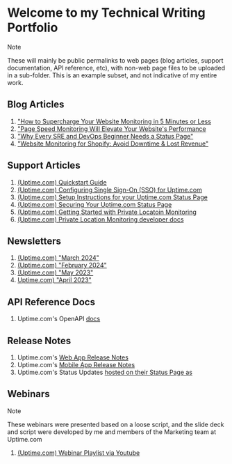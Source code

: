 # Welcome to my Technical Writing Portfolio
> [!Note]
> These will mainly be public permalinks to web pages (blog articles, support documentation, API reference, etc), with non-web page files to be uploaded in a sub-folder. This is an example subset, and not indicative of my entire work. 

## Blog Articles

1. ["How to Supercharge Your Website Monitoring in 5 Minutes or Less](https://uptime.com/blog/how-to-supercharge-your-website-monitoring-in-5-minutes-or-less)
2. ["Page Speed Monitoring Will Elevate Your Website's Performance](https://uptime.com/blog/page-speed-monitoring-will-elevate-your-websites-performance)
3. ["Why Every SRE and DevOps Beginner Needs a Status Page"](https://uptime.com/blog/why-every-sre-and-devops-beginner-needs-a-status-page)
4. ["Website Monitoring for Shopify: Avoid Downtime & Lost Revenue"](https://uptime.com/blog/shopify-website-monitoring)

## Support Articles

1. [(Uptime.com) Quickstart Guide](https://uptime.com/quickstart-guide)
2. [(Uptime.com) Configuring Single Sign-On (SSO) for Uptime.com](https://support.uptime.com/hc/en-us/articles/360001434205-Configuring-Single-Sign-On-SSO-for-Uptime-com)
3. [(Uptime.com) Setup Instructions for your Uptime.com Status Page](https://support.uptime.com/hc/en-us/articles/360016256820-Setup-Instructions-for-your-Uptime-com-Status-Page)
4. [(Uptime.com) Securing Your Uptime.com Status Page](https://support.uptime.com/hc/en-us/articles/6801239386652-Securing-Your-Uptime-com-Status-Page)
5. [(Uptime.com) Getting Started with Private Locatoin Monitoring](https://support.uptime.com/hc/en-us/articles/360012622239-Getting-Started-with-Private-Location-Monitoring)
6. [(Uptime.com) Private Location Monitoring developer docs](https://github.com/uptime-com/uptime-private-location)

## Newsletters

1. [(Uptime.com) "March 2024"](https://uptime.com/blog/march-newsletter)
2. [(Uptime.com) "February 2024"](https://uptime.com/blog/february-newsletter)
3. [(Uptime.com) "May 2023"](https://uptime.com/blog/may-2023-highlights)
4. [Uptime.com) "April 2023"](https://uptime.com/blog/april-2023-highlights)

## API Reference Docs

1. Uptime.com's OpenAPI [docs](https://uptime.com/api/v1/docs/#/)

## Release Notes

1. Uptime.com's [Web App Release Notes](https://uptime.com/changelog)
2. Uptime.com's [Mobile App Release Notes](https://uptime.com/mobile-changelog)
3. Uptime.com's Status Updates [hosted on their Status Page as ](https://status.uptime.com)

## Webinars

> [!Note]
> These webinars were presented based on a loose script, and the slide deck and script were developed by me and members of the Marketing team at Uptime.com

1. [(Uptime.com) Webinar Playlist via Youtube](https://www.youtube.com/playlist?list=PLkVvHMSI0C7Sw4VJxOs3EfWyLxq9Wchug)
